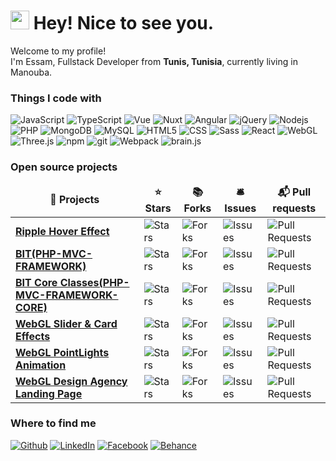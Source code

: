 <h1><img src="https://emojis.slackmojis.com/emojis/images/1531849430/4246/blob-sunglasses.gif?1531849430" width="30"/> Hey! Nice to see you.</h1>


<p>Welcome to my profile! </br> I'm Essam, Fullstack Developer  from <b>Tunis, Tunisia</b>, currently living in Manouba.</p>
<h3>Things I code with</h3>
<p>
  <!-- 
    <img alt="Webpack" src="https://img.shields.io/badge/-Webpack-8DD6F9?style=flat-square&logo=webpack&logoColor=white" /> 
    <img alt="React" src="https://img.shields.io/badge/-React-45b8d8?style=flat-square&logo=react&logoColor=white" />
    <img alt="Docker" src="https://img.shields.io/badge/-Docker-46a2f1?style=flat-square&logo=docker&logoColor=white" />
    <img alt="Google Cloud Platform" src="https://img.shields.io/badge/-Google_Cloud_Platform-1a73e8?style=flat-square&logo=google-cloud&logoColor=white" />
    <img alt="github actions" src="https://img.shields.io/badge/-Github_Actions-2088FF?style=flat-square&logo=github-actions&logoColor=white" />
    <img alt="NestJs" src="https://img.shields.io/badge/-NestJs-ea2845?style=flat-square&logo=nestjs&logoColor=white" />
    <img alt="Brave browser" src="https://img.shields.io/badge/-Brave_Browser-FB542B?style=flat-square&logo=brave&logoColor=white" />
    <img alt="Rollup" src="https://img.shields.io/badge/-Rollup-EC4A3F?style=flat-square&logo=rollup.js&logoColor=white" />
    <img alt="d3js" src="https://img.shields.io/badge/-D3.js-F9A03C?style=flat-square&logo=d3.js&logoColor=white" />
    <img alt="Prettier" src="https://img.shields.io/badge/-Prettier-F7B93E?style=flat-square&logo=prettier&logoColor=white" />
    <img alt="Insomnia" src="https://img.shields.io/badge/-Insomnia-5849BE?style=flat-square&logo=insomnia&logoColor=white" />
    <img alt="Apollo" src="https://img.shields.io/badge/-Apollo%20GraphQL-311C87?style=flat-square&logo=apollo-graphql&logoColor=white" />
    <img alt="Heroku" src="https://img.shields.io/badge/-Heroku-430098?style=flat-square&logo=heroku&logoColor=white" />
    <img alt="redux" src="https://img.shields.io/badge/-Redux-764ABC?style=flat-square&logo=redux&logoColor=white" />
    <img alt="ReactiveX" src="https://img.shields.io/badge/-RxJs-B7178C?style=flat-square&logo=reactivex&logoColor=white" /> 
    <img alt="GraphQL" src="https://img.shields.io/badge/-GraphQL-E10098?style=flat-square&logo=graphql&logoColor=white" />
    <img alt="Styled Components" src="https://img.shields.io/badge/-Styled_Components-db7092?style=flat-square&logo=styled-components&logoColor=white" />
  -->
  <img alt="JavaScript" src="https://img.shields.io/badge/-Javascript-yellow?style=flat-square&logo=javaScript&logoColor=white">
  <img alt="TypeScript" src="https://img.shields.io/badge/-TypeScript-007ACC?style=flat-square&logo=typescript&logoColor=white" />
  <img alt="Vue" src="https://img.shields.io/badge/-Vue-41B883?style=flat-square&logo=vue.js&logoColor=white">
  <img alt="Nuxt" src="https://img.shields.io/badge/-Nuxt-41B883?style=flat-square&logo=Nuxt.js&logoColor=white">
  <img alt="Angular" src="https://img.shields.io/badge/-Angular-DD0031?style=flat-square&logo=angular&logoColor=white" />
  <img alt="jQuery" src="https://img.shields.io/badge/-jQuery-0868AC?style=flat-square&logo=jquery&logoColor=white" />

  <img alt="Nodejs" src="https://img.shields.io/badge/-Nodejs-43853d?style=flat-square&logo=Node.js&logoColor=white" />
  <img alt="PHP" src="https://img.shields.io/badge/-PHP-8993be?style=flat-square&logo=PHP&logoColor=white" />
  <img alt="MongoDB" src="https://img.shields.io/badge/-MongoDB-13aa52?style=flat-square&logo=mongodb&logoColor=white" />
  <img alt="MySQL" src="https://img.shields.io/badge/-MySQL-00758F?style=flat-square&logo=MySQL&logoColor=white" />

  <img alt="HTML5" src="https://img.shields.io/badge/-HTML5-E34F26?style=flat-square&logo=html5&logoColor=white" />
  <img alt="CSS" src="https://img.shields.io/badge/-CSS5-FFA500?style=flat-square&logo=CSS3&logoColor=white" />
  <img alt="Sass" src="https://img.shields.io/badge/-Sass-CC6699?style=flat-square&logo=sass&logoColor=white" />
  <img alt="React" src="https://img.shields.io/badge/-React-45b8d8?style=flat-square&logo=react&logoColor=white" />
  <img alt="WebGL" src="https://img.shields.io/badge/-WebGL-ba893b?style=flat-square&logo=WebGL&logoColor=white" />
  <img alt="Three.js" src="https://img.shields.io/badge/-Three.js-white?style=flat-square&logo=Three.js&logoColor=black" />

  <img alt="npm" src="https://img.shields.io/badge/-NPM-CB3837?style=flat-square&logo=npm&logoColor=white" />
  <img alt="git" src="https://img.shields.io/badge/-Git-F05032?style=flat-square&logo=git&logoColor=white" />
  <img alt="Webpack" src="https://img.shields.io/badge/-Webpack-8DD6F9?style=flat-square&logo=webpack&logoColor=white" /> 
  <img alt="brain.js" src="https://img.shields.io/badge/Machine_Learning-brain.js-yellow?style=flat-square&logoColor=white" />
</p>
<h3>Open source projects</h3>
<table>
  <thead align="center">
    <tr border: none;>
      <td><b>🎁 Projects</b></td>
      <td><b>⭐ Stars</b></td>
      <td><b>📚 Forks</b></td>
      <td><b>🛎 Issues</b></td>
      <td><b>📬 Pull requests</b></td>
    </tr>
  </thead>
  <tbody>
    <tr>
      <td><a href="https://github.com/SaboSuke/ripple-hover-effect"><b>Ripple Hover Effect</b></a></td>
      <td><img alt="Stars" src="https://img.shields.io/badge/Stars-1-blue?style=flat-square&labelColor=343b41"/></td>
      <td><img alt="Forks" src="https://img.shields.io/badge/Forks-0-blue?style=flat-square&labelColor=343b41"/></td>
      <td><img alt="Issues" src="https://img.shields.io/badge/Issues-0-blue?style=flat-square&labelColor=343b41"/></td>
      <td><img alt="Pull Requests" src="https://img.shields.io/badge/Pull Requests-0-blue?style=flat-square&labelColor=343b41"/></td>
    </tr>
    <tr>
      <td><a href="https://github.com/SaboSuke/BIT--PHP-MVC-FRAMEWORK"><b>BIT(PHP-MVC-FRAMEWORK)</b></a></td>
      <td><img alt="Stars" src="https://img.shields.io/badge/Stars-1-blue?style=flat-square&labelColor=343b41"/></td>
      <td><img alt="Forks" src="https://img.shields.io/badge/Forks-0-blue?style=flat-square&labelColor=343b41"/></td>
      <td><img alt="Issues" src="https://img.shields.io/badge/Issues-0-blue?style=flat-square&labelColor=343b41"/></td>
      <td><img alt="Pull Requests" src="https://img.shields.io/badge/Pull Requests-0-blue?style=flat-square&labelColor=343b41"/></td>
    </tr>
    <tr>
      <td><a href="https://github.com/SaboSuke/PHP-MVC-FRAMEWORK-CORE"><b>BIT Core Classes(PHP-MVC-FRAMEWORK-CORE)</b></a></td>
      <td><img alt="Stars" src="https://img.shields.io/badge/Stars-1-blue?style=flat-square&labelColor=343b41"/></td>
      <td><img alt="Forks" src="https://img.shields.io/badge/Forks-0-blue?style=flat-square&labelColor=343b41"/></td>
      <td><img alt="Issues" src="https://img.shields.io/badge/Issues-0-blue?style=flat-square&labelColor=343b41"/></td>
      <td><img alt="Pull Requests" src="https://img.shields.io/badge/Pull Requests-0-blue?style=flat-square&labelColor=343b41"/></td>
    </tr>
    <tr>
      <td><a href="https://github.com/FortiFyed/3-webgl-slider-card-effects"><b>WebGL Slider & Card Effects</b></a></td>
      <td><img alt="Stars" src="https://img.shields.io/badge/Stars-1-blue?style=flat-square&labelColor=343b41"/></td>
      <td><img alt="Forks" src="https://img.shields.io/badge/Forks-0-blue?style=flat-square&labelColor=343b41"/></td>
      <td><img alt="Issues" src="https://img.shields.io/badge/Issues-0-blue?style=flat-square&labelColor=343b41"/></td>
      <td><img alt="Pull Requests" src="https://img.shields.io/badge/Pull Requests-0-blue?style=flat-square&labelColor=343b41"/></td>
    </tr>
	  <tr>
      <td><a href="https://github.com/FortiFyed/6-webgl-pointlights-animation"><b>WebGL PointLights Animation</b></a></td>
      <td><img alt="Stars" src="https://img.shields.io/badge/Stars-1-blue?style=flat-square&labelColor=343b41"/></td>
      <td><img alt="Forks" src="https://img.shields.io/badge/Forks-0-blue?style=flat-square&labelColor=343b41"/></td>
      <td><img alt="Issues" src="https://img.shields.io/badge/Issues-0-blue?style=flat-square&labelColor=343b41"/></td>
      <td><img alt="Pull Requests" src="https://img.shields.io/badge/Pull Requests-0-blue?style=flat-square&labelColor=343b41"/></td>
    </tr>
	  <tr>
      <td><a href="https://github.com/FortiFyed/7-design-agency-webgl-landingpage"><b>WebGL Design Agency Landing Page</b></a></td>
      <td><img alt="Stars" src="https://img.shields.io/badge/Stars-1-blue?style=flat-square&labelColor=343b41"/></td>
      <td><img alt="Forks" src="https://img.shields.io/badge/Forks-0-blue?style=flat-square&labelColor=343b41"/></td>
      <td><img alt="Issues" src="https://img.shields.io/badge/Issues-0-blue?style=flat-square&labelColor=343b41"/></td>
      <td><img alt="Pull Requests" src="https://img.shields.io/badge/Pull Requests-0-blue?style=flat-square&labelColor=343b41"/></td>
    </tr>
  </tbody>
</table>

<h3>Where to find me</h3>
<p>
    <a href="https://github.com/SaboSuke" target="_blank"><img alt="Github" src="https://img.shields.io/badge/GitHub-%2312100E.svg?&style=for-the-badge&logo=Github&logoColor=white" /></a> 
    <a href="https://www.linkedin.com/in/essam-abed-5bb7a3196/" target="_blank"><img alt="LinkedIn" src="https://img.shields.io/badge/linkedin-%230077B5.svg?&style=for-the-badge&logo=linkedin&logoColor=white" /></a> 
    <a href="https://www.facebook.com/MeSabosuke/" target="_blank"><img alt="Facebook" src="https://img.shields.io/badge/-Facebook-4267B2.svg?&style=for-the-badge&logo=Facebook&logoColor=white" /></a>
    <a href="https://www.behance.net/essamabed" target="_blank"><img alt="Behance" src="https://img.shields.io/badge/-Behance-053eff.svg?&style=for-the-badge&logo=Behance&logoColor=white" /></a>
</p>

